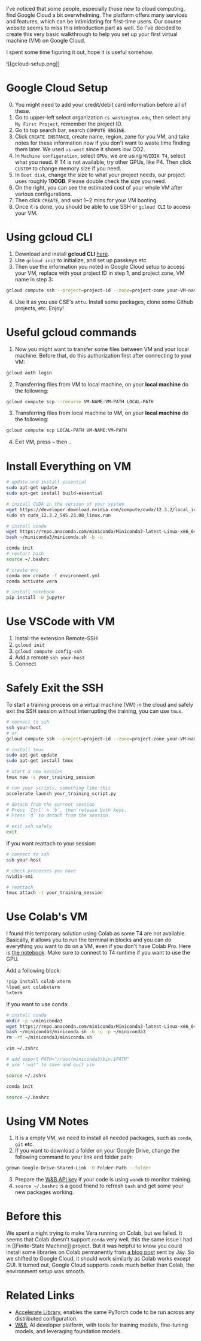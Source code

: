 I've noticed that some people, especially those new to cloud computing, find Google Cloud a bit overwhelming. The platform offers many services and features, which can be intimidating for first-time users. Our course website seems to miss this introduction part as well. So I've decided to create this very basic walkthrough to help you set up your first virtual machine (VM) on Google Cloud.

I spent some time figuring it out, hope it is useful somehow.

![[gcloud-setup.png]]

# Google Cloud Setup
0. You might need to add your credit/debit card information before all of these.
1. Go to upper-left select organization `cs.washington.edu`, then select any `My First Project`, remember the project ID.
2. Go to top search bar, search `COMPUTE ENGINE`.
3. Click `CREATE INSTANCE`, create name, region, zone for you VM, and take notes for these information now if you don't want to waste time finding them later. We used `us-west` since it shows low CO2.
4. In `Machine configuration`, select `GPUs`, we are using `NVIDIA T4`, select what you need. If T4 is not available, try other GPUs, like P4. Then click `CUSTOM` to change memory size if you need.
5. In `Boot disk`, change the size to what your project needs, our project uses roughly **100GB**. Please double check the size you need.
6. On the right, you can see the estimated cost of your whole VM after various configurations.
7. Then click `CREATE`, and wait 1~2 mins for your VM booting.
8. Once it is done, you should be able to use SSH or `gcloud CLI` to access your VM.

# Using gcloud CLI
1. Download and install **gcloud CLI** [here](https://cloud.google.com/sdk/docs/install).
2. Use `gcloud init` to initialize, and set up passkeys etc.
3. Then use the information you noted in Google Cloud setup to access your VM, replace with your project ID in step 1, and project zone, VM name in step 3:

```bash
gcloud compute ssh --project=project-id --zone=project-zone your-VM-name
```

4. Use it as you use CSE's `attu`. Install some packages, clone some Github projects, etc. Enjoy!

# Useful gcloud commands
1. Now you might want to transfer some files between VM and your local machine. Before that, do this authorization first after connecting to your VM:

```bash
gcloud auth login
```

2. Transferring files from VM to local machine, on your **local machine** do the following:

```bash
gcloud compute scp --recurse VM-NAME:VM-PATH LOCAL-PATH
```

3. Transferring files from local machine to VM, on your **local machine** do the following:

```bash
gcloud compute scp LOCAL-PATH VM-NAME:VM-PATH
```

4. Exit VM, press `~` then `.`
# Install Everything on VM

```bash
# update and install essential
sudo apt-get update
sudo apt-get install build-essential

# install CUDA in the version of your system
wget https://developer.download.nvidia.com/compute/cuda/12.3.2/local_installers/cuda_12.3.2_545.23.08_linux.run
sudo sh cuda_12.3.2_545.23.08_linux.run

# install conda
wget https://repo.anaconda.com/miniconda/Miniconda3-latest-Linux-x86_64.sh
bash ~/miniconda3/miniconda.sh -b -u

conda init
# restart bash
source ~/.bashrc

# create env
conda env create -f environment.yml
conda activate vera

# install notebook
pip install -U jupyter
```

# Use VSCode with VM
1. Install the extension Remote-SSH
2. `gcloud init`
3. `gcloud compute config-ssh`
4. Add a remote `ssh your-host`
5. Connect

# Safely Exit the SSH
To start a training process on a virtual machine (VM) in the cloud and safely exit the SSH session without interrupting the training, you can use `tmux`.

```bash
# connect to ssh
ssh your-host
# or
gcloud compute ssh --project=project-id --zone=project-zone your-VM-name

# install tmux
sudo apt-get update
sudo apt-get install tmux

# start a new session
tmux new -s your_training_session

# run your scripts, something like this
accelerate launch your_training_script.py

# detach from the current session
# Press `Ctrl` + `b`, then release both keys.
# Press `d` to detach from the session.

# exit ssh safely
exit
```

If you want reattach to your session:

```bash
# connect to ssh
ssh your-host

# check processes you have
nvidia-smi

# reattach
tmux attach -t your_training_session
```
# Use Colab's VM
I found this temporary solution using Colab as some T4 are not available. Basically, it allows you to run the terminal in blocks and you can do everything you want to do on a VM, even if you don't have Colab Pro. Here is [the notebook](https://colab.research.google.com/drive/1_sSWUsLWg2c7aHo4lHW70-MSM6Ywvp98?usp=sharing). Make sure to connect to T4 runtime if you want to use the GPU.

Add a following block:

```Python
!pip install colab-xterm
%load_ext colabxterm
%xterm
```

If you want to use conda:

```bash
# install conda
mkdir -p ~/miniconda3
wget https://repo.anaconda.com/miniconda/Miniconda3-latest-Linux-x86_64.sh -O ~/miniconda3/miniconda.sh
bash ~/miniconda3/miniconda.sh -b -u -p ~/miniconda3
rm -rf ~/miniconda3/miniconda.sh

vim ~/.zshrc

# add export PATH="/root/miniconda3/bin:$PATH"
# use ':wq!' to save and quit vim

source ~/.zshrc

conda init

source ~/.bashrc
```

# Using VM Notes
1. It is a empty VM, we need to install all needed packages, such as `conda`, `git` etc.
2. If you want to download a folder on your Google Drive, change the following command to your link and folder path:

```bash
gdown Google-Drive-Shared-Link -O Folder-Path --folder
```

3. Prepare the [W&B API key](https://wandb.ai/authorize) if your code is using `wandb` to monitor training.
4. `source ~/.bashrc` is a good friend to refresh `bash` and get some your new packages working.
# Before this
We spent a night trying to make Vera running on Colab, but we failed. It seems that Colab doesn't support `conda` very well, this the same issue I had in [[Finite-State Machine]] project. But it was helpful to know you could install some libraries on Colab permanently from [a blog post](https://netraneupane.medium.com/how-to-install-libraries-permanently-in-google-colab-fb15a585d8a5) sent by Jay. So we shifted to Google Cloud, it should work similarly as Colab works except GUI. It turned out, Google Cloud supports `conda` much better than Colab, the environment setup was smooth.
# Related Links
- [Accelerate Library](https://huggingface.co/docs/accelerate/en/index), enables the same PyTorch code to be run across any distributed configuration.
- [W&B](https://wandb.ai/site), AI developer platform, with tools for training models, fine-tuning models, and leveraging foundation models.
